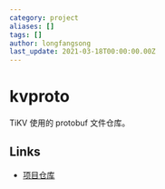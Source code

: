 ```yaml
---
category: project
aliases: []
tags: []
author: longfangsong
last_update: 2021-03-18T00:00:00.00Z
---
```

# kvproto

TiKV 使用的 protobuf 文件仓库。

## Links

- [项目仓库](https://github.com/pingcap/kvproto)
